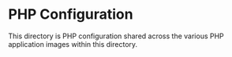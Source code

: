# PHP Configuration

This directory is PHP configuration shared across the various PHP application images within this directory.
